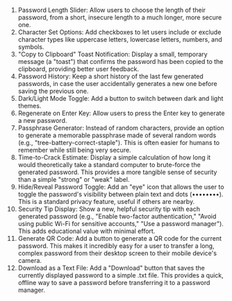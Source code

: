 1. Password Length Slider: Allow users to choose the length of their password, from a short, insecure length to a much longer, more secure one.
2. Character Set Options: Add checkboxes to let users include or exclude character types like uppercase letters, lowercase letters, numbers, and symbols.
3. "Copy to Clipboard" Toast Notification: Display a small, temporary message (a "toast") that confirms the password has been copied to the clipboard, providing better user feedback.
4. Password History: Keep a short history of the last few generated passwords, in case the user accidentally generates a new one before saving the previous one.
5. Dark/Light Mode Toggle: Add a button to switch between dark and light themes.
6. Regenerate on Enter Key: Allow users to press the Enter key to generate a new password.
7. Passphrase Generator: Instead of random characters, provide an option to generate a memorable passphrase made of several random words (e.g., "tree-battery-correct-staple"). This is often easier for humans to remember while still being very secure.
8. Time-to-Crack Estimate: Display a simple calculation of how long it would theoretically take a standard computer to brute-force the generated password. This provides a more tangible sense of security than a simple "strong" or "weak" label.
9. Hide/Reveal Password Toggle: Add an "eye" icon that allows the user to toggle the password's visibility between plain text and dots (••••••••). This is a standard privacy feature, useful if others are nearby.
10. Security Tip Display: Show a new, helpful security tip with each generated password (e.g., "Enable two-factor authentication," "Avoid using public Wi-Fi for sensitive accounts," "Use a password manager"). This adds educational value with minimal effort.
11. Generate QR Code: Add a button to generate a QR code for the current password. This makes it incredibly easy for a user to transfer a long, complex password from their desktop screen to their mobile device's camera.
12. Download as a Text File: Add a "Download" button that saves the currently displayed password to a simple .txt file. This provides a quick, offline way to save a password before transferring it to a password manager.